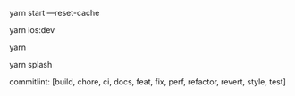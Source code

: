 yarn start —reset-cache

yarn ios:dev

yarn

yarn splash


commitlint: [build, chore, ci, docs, feat, fix, perf, refactor, revert, style, test]
